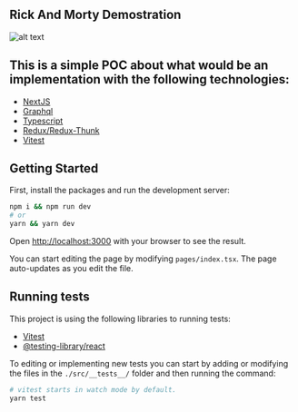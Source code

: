 ## Rick And Morty Demostration
![alt text](https://github.com/DanielSPereira/Rick_And_Morty_Universe/public/pj.jpg)

## This is a simple POC about what would be an implementation with the following technologies:
- [NextJS](https://nextjs.org/)
- [Graphql](https://www.apollographql.com/docs/react/get-started)
- [Typescript](https://www.typescriptlang.org/)
- [Redux/Redux-Thunk](https://redux.js.org/)
- [Vitest](https://vitest.dev/)

## Getting Started

First, install the packages and run the development server:

```bash
npm i && npm run dev
# or
yarn && yarn dev
```

Open [http://localhost:3000](http://localhost:3000) with your browser to see the result.

You can start editing the page by modifying `pages/index.tsx`. The page auto-updates as you edit the file.

## Running tests

This project is using the following libraries to running tests:
- [Vitest](https://vitest.dev/)
- [@testing-library/react](https://testing-library.com/)

To editing or implementing new tests you can start by adding or modifying the files in the `./src/__tests__/` folder and then running the command:

```bash
# vitest starts in watch mode by default.
yarn test
``` 


